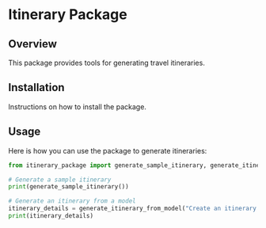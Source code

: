 # Itinerary Package

## Overview
This package provides tools for generating travel itineraries.

## Installation
Instructions on how to install the package.

## Usage
Here is how you can use the package to generate itineraries:

```python
from itinerary_package import generate_sample_itinerary, generate_itinerary_from_model

# Generate a sample itinerary
print(generate_sample_itinerary())

# Generate an itinerary from a model
itinerary_details = generate_itinerary_from_model("Create an itinerary for a summer vacation in Hawaii")
print(itinerary_details)
```